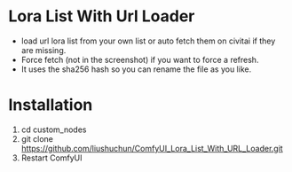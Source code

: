 
# Lora List With Url Loader

- load url lora list  from your own list or auto fetch them on civitai if they are missing.
- Force fetch (not in the screenshot) if you want to force a refresh.
- It uses the sha256 hash so you can rename the file as you like.


# Installation

1. cd custom_nodes
2. git clone https://github.com/liushuchun/ComfyUI_Lora_List_With_URL_Loader.git
3. Restart ComfyUI
